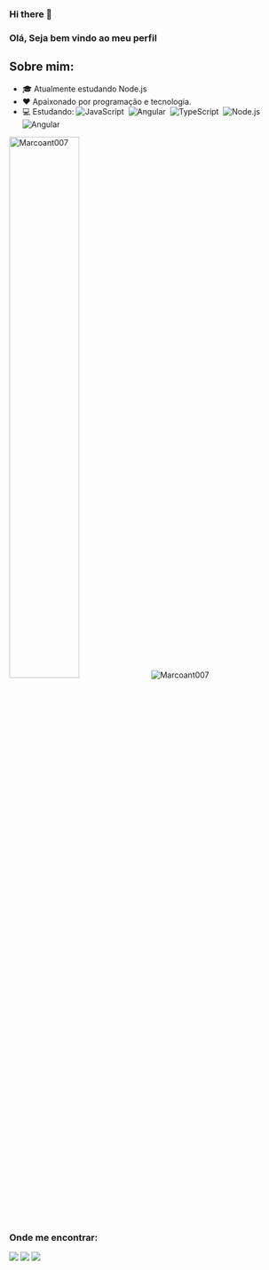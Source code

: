 ### Hi there 👋
### Olá, Seja bem vindo ao meu perfil 

## Sobre mim:
- 🎓 Atualmente estudando Node.js
- ❤️ Apaixonado por programação e tecnologia.
- 💻 Estudando: 
  ![JavaScript](https://img.shields.io/badge/-JavaScript-FEAE32?style=flat&logoColor=fff&logo=javascript)&nbsp;
 ![Angular](https://img.shields.io/badge/-Angular-ff0000?style=flat&logoColor=fff&logo=angular)&nbsp;
  ![TypeScript](https://img.shields.io/badge/-TypeScript-007ACC?style=flat&logoColor=fff&logo=typescript)&nbsp;
  ![Node.js](https://img.shields.io/badge/-Node.js-006600?style=flat&logoColor=fff&logo=node.js)&nbsp;
 ![Angular](https://img.shields.io/badge/-Git-ff0000?style=flat&logoColor=fff&logo=git)&nbsp;
   

<img  width="50%" src="https://github-readme-stats.vercel.app/api/top-langs/?username=Marcoant007&layout=compact&theme=dracula" alt="Marcoant007" />


<img src="https://github-readme-stats.vercel.app/api?username=Marcoant007&show_icons=true&theme=dracula" alt="Marcoant007"/> 


### Onde me encontrar:



<a href="https://www.linkedin.com/in/marco-antonnio-araujo/"><img src="https://img.shields.io/badge/linkedin-0077B5.svg?style=for-the-badge&logo=linkedin&logoColor=white"></a>
<a href="https://instagram.com/mrcx07"><img src="https://img.shields.io/badge/instagram-E4405F.svg?style=for-the-badge&logo=instagram&logoColor=white"></a>
<a href="mailto:marcoantnovo@gmail.com"><img src="https://img.shields.io/badge/e‑mail-D14836.svg?style=for-the-badge&logo=GMail&logoColor=white"></a>


